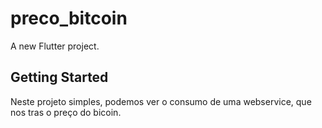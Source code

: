 # preco_bitcoin

A new Flutter project.

## Getting Started

Neste projeto simples, podemos ver o consumo de uma webservice, que nos tras 
o preço do bicoin.
